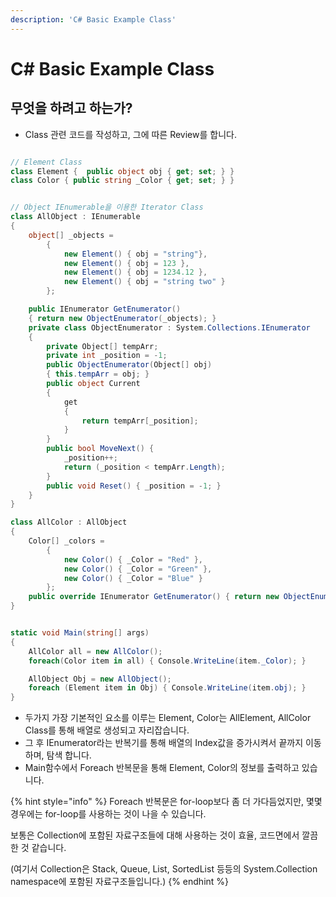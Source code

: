 ```yaml
---
description: 'C# Basic Example Class'
---
```


# C\# Basic Example Class

## 무엇을 하려고 하는가?

* Class 관련 코드를 작성하고, 그에 따른 Review를 합니다.

```csharp

// Element Class
class Element {  public object obj { get; set; } }
class Color { public string _Color { get; set; } }


// Object IEnumerable을 이용한 Iterator Class
class AllObject : IEnumerable
{
    object[] _objects =
        {
            new Element() { obj = "string"},
            new Element() { obj = 123 },
            new Element() { obj = 1234.12 },
            new Element() { obj = "string two" }
        };

    public IEnumerator GetEnumerator() 
    { return new ObjectEnumerator(_objects); }
    private class ObjectEnumerator : System.Collections.IEnumerator 
    {
        private Object[] tempArr;
        private int _position = -1;
        public ObjectEnumerator(Object[] obj) 
        { this.tempArr = obj; }
        public object Current 
        { 
            get 
            { 
                return tempArr[_position]; 
            } 
        }
        public bool MoveNext() {
            _position++;
            return (_position < tempArr.Length); 
        }
        public void Reset() { _position = -1; }
    }
}

class AllColor : AllObject
{
    Color[] _colors =
        {
            new Color() { _Color = "Red" },
            new Color() { _Color = "Green" },
            new Color() { _Color = "Blue" }
        };
    public override IEnumerator GetEnumerator() { return new ObjectEnumerator(_colors); }
}


static void Main(string[] args)
{
    AllColor all = new AllColor();
    foreach(Color item in all) { Console.WriteLine(item._Color); }

    AllObject Obj = new AllObject();
    foreach (Element item in Obj) { Console.WriteLine(item.obj); }
}
```

* 두가지 가장 기본적인 요소를 이루는 Element, Color는 AllElement, AllColor Class를 통해 배열로 생성되고 자리잡습니다.
* 그 후 IEnumerator라는 반복기를 통해 배열의 Index값을 증가시켜서 끝까지 이동하며, 탐색 합니다.
* Main함수에서 Foreach 반복문을 통해 Element, Color의 정보를 출력하고 있습니다.

{% hint style="info" %}
Foreach 반복문은 for-loop보다 좀 더 가다듬었지만, 몇몇 경우에는 for-loop를 사용하는 것이 나을 수 있습니다.

보통은 Collection에 포함된 자료구조들에 대해 사용하는 것이 효율, 코드면에서 깔끔한 것 같습니다.

\(여기서 Collection은 Stack, Queue, List, SortedList 등등의 System.Collection namespace에 포함된 자료구조들입니다.\)
{% endhint %}



